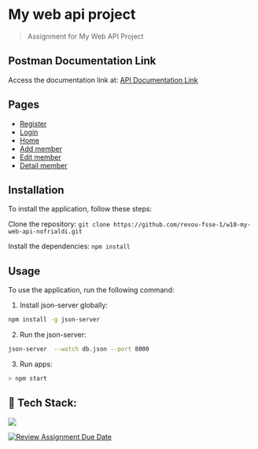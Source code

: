 # My web api project

> Assignment for My Web API Project

## Postman Documentation Link

Access the documentation link at: [API Documentation Link](https://documenter.getpostman.com/view/2448124/2s93RUtBCb)

## Pages

- [Register](http://localhost:3000/register)
- [Login](http://localhost:3000/)
- [Home](http://localhost:3000/home)
- [Add member](http://localhost:3000/member/add)
- [Edit member](http://localhost:3000/member/edit/1)
- [Detail member](http://localhost:3000/member/detail/1)

## Installation

To install the application, follow these steps:

Clone the repository: `git clone https://github.com/revou-fsse-1/w10-my-web-api-nofrialdi.git `

Install the dependencies: `npm install`

## Usage

To use the application, run the following command:

1. Install json-server globally:

```sh
npm install -g json-server
```

2. Run the json-server:

```sh
json-server  --watch db.json --port 8000
```

3. Run apps:

```sh
> npm start
```

## :construction: Tech Stack:

[![](https://skillicons.dev/icons?i=git,github,vscode,html,css,javascript,nodejs,react,bootstrap,netlify,postman)]()

[![Review Assignment Due Date](https://classroom.github.com/assets/deadline-readme-button-8d59dc4de5201274e310e4c54b9627a8934c3b88527886e3b421487c677d23eb.svg)](https://classroom.github.com/a/fjOilbth)

